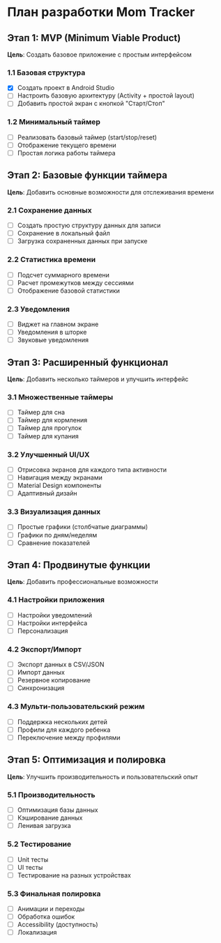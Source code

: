 # План разработки Mom Tracker

## Этап 1: MVP (Minimum Viable Product)
**Цель**: Создать базовое приложение с простым интерфейсом

### 1.1 Базовая структура
- [x] Создать проект в Android Studio
- [ ] Настроить базовую архитектуру (Activity + простой layout)
- [ ] Добавить простой экран с кнопкой "Старт/Стоп"

### 1.2 Минимальный таймер
- [ ] Реализовать базовый таймер (start/stop/reset)
- [ ] Отображение текущего времени
- [ ] Простая логика работы таймера

## Этап 2: Базовые функции таймера
**Цель**: Добавить основные возможности для отслеживания времени

### 2.1 Сохранение данных
- [ ] Создать простую структуру данных для записи
- [ ] Сохранение в локальный файл
- [ ] Загрузка сохраненных данных при запуске

### 2.2 Статистика времени
- [ ] Подсчет суммарного времени
- [ ] Расчет промежутков между сессиями
- [ ] Отображение базовой статистики

### 2.3 Уведомления
- [ ] Виджет на главном экране
- [ ] Уведомления в шторке
- [ ] Звуковые уведомления

## Этап 3: Расширенный функционал
**Цель**: Добавить несколько таймеров и улучшить интерфейс

### 3.1 Множественные таймеры
- [ ] Таймер для сна
- [ ] Таймер для кормления
- [ ] Таймер для прогулок
- [ ] Таймер для купания

### 3.2 Улучшенный UI/UX
- [ ] Отрисовка экранов для каждого типа активности
- [ ] Навигация между экранами
- [ ] Material Design компоненты
- [ ] Адаптивный дизайн

### 3.3 Визуализация данных
- [ ] Простые графики (столбчатые диаграммы)
- [ ] Графики по дням/неделям
- [ ] Сравнение показателей

## Этап 4: Продвинутые функции
**Цель**: Добавить профессиональные возможности

### 4.1 Настройки приложения
- [ ] Настройки уведомлений
- [ ] Настройки интерфейса
- [ ] Персонализация

### 4.2 Экспорт/Импорт
- [ ] Экспорт данных в CSV/JSON
- [ ] Импорт данных
- [ ] Резервное копирование
- [ ] Синхронизация

### 4.3 Мульти-пользовательский режим
- [ ] Поддержка нескольких детей
- [ ] Профили для каждого ребенка
- [ ] Переключение между профилями

## Этап 5: Оптимизация и полировка
**Цель**: Улучшить производительность и пользовательский опыт

### 5.1 Производительность
- [ ] Оптимизация базы данных
- [ ] Кэширование данных
- [ ] Ленивая загрузка

### 5.2 Тестирование
- [ ] Unit тесты
- [ ] UI тесты
- [ ] Тестирование на разных устройствах

### 5.3 Финальная полировка
- [ ] Анимации и переходы
- [ ] Обработка ошибок
- [ ] Accessibility (доступность)
- [ ] Локализация